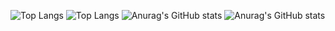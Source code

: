  

![Top Langs](https://github-readme-stats.vercel.app/api/top-langs/?username=jeeyoun-kang&layout=compact&theme=outrun)
![Top Langs](https://github-readme-stats.vercel.app/api/top-langs/?username=jeeyoun-kang&layout=compact&theme=tokyonight)
![Anurag's GitHub stats](https://github-readme-stats.vercel.app/api?username=jeeyoun-kang&show_icons=true&theme=radical)
![Anurag's GitHub stats](https://github-readme-stats.vercel.app/api?username=jeeyoun-kang&theme=dark&show_icons=true)
